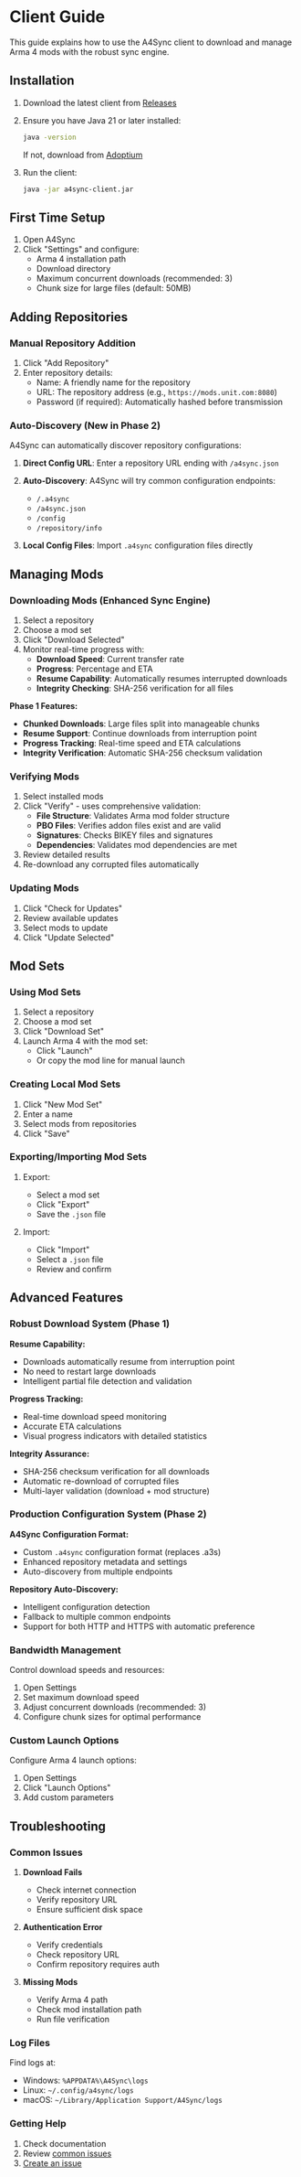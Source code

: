 # Client Guide

This guide explains how to use the A4Sync client to download and manage Arma 4 mods with the robust sync engine.

## Installation

1. Download the latest client from [Releases](../../releases)
2. Ensure you have Java 21 or later installed:
   ```bash
   java -version
   ```
   If not, download from [Adoptium](https://adoptium.net/)

3. Run the client:
   ```bash
   java -jar a4sync-client.jar
   ```

## First Time Setup

1. Open A4Sync
2. Click "Settings" and configure:
   - Arma 4 installation path
   - Download directory
   - Maximum concurrent downloads (recommended: 3)
   - Chunk size for large files (default: 50MB)

## Adding Repositories

### Manual Repository Addition
1. Click "Add Repository"
2. Enter repository details:
   - Name: A friendly name for the repository
   - URL: The repository address (e.g., `https://mods.unit.com:8080`)
   - Password (if required): Automatically hashed before transmission

### Auto-Discovery (New in Phase 2)
A4Sync can automatically discover repository configurations:

1. **Direct Config URL**: Enter a repository URL ending with `/a4sync.json`
2. **Auto-Discovery**: A4Sync will try common configuration endpoints:
   - `/.a4sync`
   - `/a4sync.json` 
   - `/config`
   - `/repository/info`

3. **Local Config Files**: Import `.a4sync` configuration files directly

## Managing Mods

### Downloading Mods (Enhanced Sync Engine)

1. Select a repository
2. Choose a mod set
3. Click "Download Selected"
4. Monitor real-time progress with:
   - **Download Speed**: Current transfer rate
   - **Progress**: Percentage and ETA
   - **Resume Capability**: Automatically resumes interrupted downloads
   - **Integrity Checking**: SHA-256 verification for all files

**Phase 1 Features:**
- **Chunked Downloads**: Large files split into manageable chunks
- **Resume Support**: Continue downloads from interruption point  
- **Progress Tracking**: Real-time speed and ETA calculations
- **Integrity Verification**: Automatic SHA-256 checksum validation

### Verifying Mods

1. Select installed mods
2. Click "Verify" - uses comprehensive validation:
   - **File Structure**: Validates Arma mod folder structure
   - **PBO Files**: Verifies addon files exist and are valid
   - **Signatures**: Checks BIKEY files and signatures
   - **Dependencies**: Validates mod dependencies are met
3. Review detailed results
4. Re-download any corrupted files automatically

### Updating Mods

1. Click "Check for Updates"
2. Review available updates
3. Select mods to update
4. Click "Update Selected"

## Mod Sets

### Using Mod Sets

1. Select a repository
2. Choose a mod set
3. Click "Download Set"
4. Launch Arma 4 with the mod set:
   - Click "Launch"
   - Or copy the mod line for manual launch

### Creating Local Mod Sets

1. Click "New Mod Set"
2. Enter a name
3. Select mods from repositories
4. Click "Save"

### Exporting/Importing Mod Sets

1. Export:
   - Select a mod set
   - Click "Export"
   - Save the `.json` file

2. Import:
   - Click "Import"
   - Select a `.json` file
   - Review and confirm

## Advanced Features

### Robust Download System (Phase 1)

**Resume Capability:**
- Downloads automatically resume from interruption point
- No need to restart large downloads
- Intelligent partial file detection and validation

**Progress Tracking:**
- Real-time download speed monitoring
- Accurate ETA calculations
- Visual progress indicators with detailed statistics

**Integrity Assurance:**
- SHA-256 checksum verification for all downloads
- Automatic re-download of corrupted files
- Multi-layer validation (download + mod structure)

### Production Configuration System (Phase 2)

**A4Sync Configuration Format:**
- Custom `.a4sync` configuration format (replaces .a3s)
- Enhanced repository metadata and settings
- Auto-discovery from multiple endpoints

**Repository Auto-Discovery:**
- Intelligent configuration detection
- Fallback to multiple common endpoints
- Support for both HTTP and HTTPS with automatic preference

### Bandwidth Management

Control download speeds and resources:
1. Open Settings
2. Set maximum download speed
3. Adjust concurrent downloads (recommended: 3)
4. Configure chunk sizes for optimal performance

### Custom Launch Options

Configure Arma 4 launch options:
1. Open Settings
2. Click "Launch Options"
3. Add custom parameters

## Troubleshooting

### Common Issues

1. **Download Fails**
   - Check internet connection
   - Verify repository URL
   - Ensure sufficient disk space

2. **Authentication Error**
   - Verify credentials
   - Check repository URL
   - Confirm repository requires auth

3. **Missing Mods**
   - Verify Arma 4 path
   - Check mod installation path
   - Run file verification

### Log Files

Find logs at:
- Windows: `%APPDATA%\A4Sync\logs`
- Linux: `~/.config/a4sync/logs`
- macOS: `~/Library/Application Support/A4Sync/logs`

### Getting Help

1. Check documentation
2. Review [common issues](../../wiki/Common-Issues)
3. [Create an issue](../../issues/new)